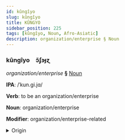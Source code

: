 ```yaml
---
id: kûngîyo
slug: kûngîyo
title: KÛNGYO
sidebar_position: 225
tags: [kûngîyo, Noun, Afro-Asiatic]
description: organization/enterprise § Noun
---
```


### kûngîyo&emsp;<span kind="abugida">ɔ̃ʄꜿɟɀ</span>

*organization/enterprise* **§** [Noun](../../tags/Noun)

**IPA**: /ˈkun.gi.jɑ/

**Verb**: to be an organization/enterprise

**Noun**: organization/enterprise

**Modifier**: organization/enterprise-related

<details>
    <summary>Origin</summary>
    Hausa ƙungiya /kʼungija/<br/>
    <em>Afro-Asiatic Language Family</em>
</details>